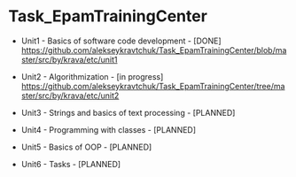 # Task_EpamTrainingCenter

- Unit1 - Basics of software code development - [DONE]
https://github.com/alekseykravtchuk/Task_EpamTrainingCenter/blob/master/src/by/krava/etc/unit1

- Unit2 - Algorithmization - [in progress]
https://github.com/alekseykravtchuk/Task_EpamTrainingCenter/tree/master/src/by/krava/etc/unit2

- Unit3 - Strings and basics of text processing - [PLANNED]

- Unit4 - Programming with classes - [PLANNED]

- Unit5 - Basics of OOP - [PLANNED]

- Unit6 - Tasks - [PLANNED]
